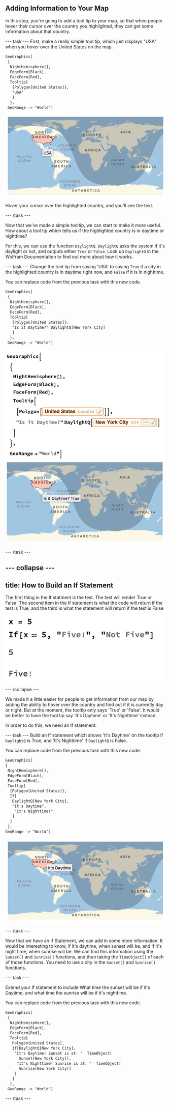 ## Adding Information to Your Map

In this step, you're going to add a tool tip to your map, so that when people hover their cursor over the country you highlighted, they can get some information about that country.


--- task ---
First, make a really simple tool tip, which just displays "USA" when you hover over the United States on the map.

```
GeoGraphics[
 {
  NightHemisphere[],
  EdgeForm[Black],
  FaceForm[Red],
  Tooltip[
   {Polygon[United States]},
   "USA"
   ]
  },
 GeoRange -> "World"]
 ```

![Tool Tip](images/ToolTipNightLine.png)

Hover your cursor over the highlighted country, and you'll see the text.

--- /task ---

Now that we've made a simple tooltip, we can start to make it more useful. How about a tool tip which tells us if the highlighted country is in daytime or nighttime?

For this, we can use the function `DaylightQ`. `DaylightQ` asks the system if it's daylight or not, and outputs either `True` or `False`. Look up `DaylightQ` in the Wolfram Documentation to find out more about how it works.

--- task ---
Change the tool tip from saying 'USA' to saying `True` if a city in the highlighted country is in daytime right now, and `False` if it is in nighttime.

You can replace code from the previous task with this new code.

```
GeoGraphics[
 {
  NightHemisphere[],
  EdgeForm[Black],
  FaceForm[Red],
  Tooltip[
   {Polygon[United States]},
   "Is it Daytime?" DaylightQ[New York City]
   ]
  },
 GeoRange -> "World"]
 ```
 
 ![Tool Tip](images/ToolTipInfo.png)
 
--- /task ---

--- collapse ---
---
title: How to Build an If Statement
---

The first thing in the If statment is the test. The test will render True or False. The second item in the If statement is what the code will return if the test is True, and the third is what the statement will return if the test is False

 ![If Statement](images/If.png)
--- /collapse ---

We made it a little easier for people to get information from our map by adding the ability to hover over the country and find out if it is currently day or night. But at the moment, the tooltip only says 'True' or 'False'. It would be better to have the tool tip say 'It's Daytime' or 'It's Nighttime' instead.

In order to do this, we need an If statement.

--- task ---
Build an If statement which shows 'It's Daytime' on the tooltip if `DaylightQ` is True, and 'It's Nighttime' if `DaylightQ` is False.

You can replace code from the previous task with this new code.

 ```
 GeoGraphics[
 {
  NightHemisphere[],
  EdgeForm[Black],
  FaceForm[Red],
  Tooltip[
   {Polygon[United States]},
   If[
    DaylightQ[New York City],
    "It's Daytime",
     "It's Nighttime!"
    ]
   ]
  },
 GeoRange -> "World"]
 ```
  ![Daytime Tool Tip](images/ToolTipDaytime.png)

--- /task ---

Now that we have an If Statement, we can add in some more information. It would be interesting to know, if it's daytime, when sunset will be, and if it's night time, when sunrise will be. We can find this information using the `Sunset[]` and `Sunrise[]` functions, and then taking the `TimeObject[]` of each of those functions. You need to use a city in the `Sunset[]` and `Sunrise[]` functions.

--- task ---

Extend your If statement to include What time the sunset will be if it's Daytime, and what time the sunrise will be if it's nighttime.

You can replace code from the previous task with this new code.

```
GeoGraphics[
 {
  NightHemisphere[],
  EdgeForm[Black],
  FaceForm[Red],
  Tooltip[
   Polygon[United States],
   If[DaylightQ[New York City],
    "It's Daytime! Sunset is at: "  TimeObject[
      Sunset[New York City]],
     "It's Nighttime! Sunrise is at: "  TimeObject[
      Sunrise[New York City]]
    ]
   ]
  },
 GeoRange -> "World"]
 ```
--- /task ---